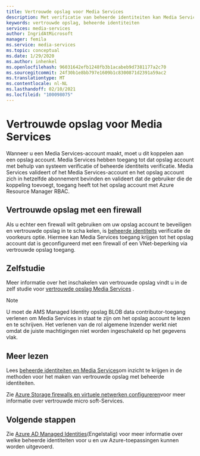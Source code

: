 ```yaml
---
title: Vertrouwde opslag voor Media Services
description: Met verificatie van beheerde identiteiten kan Media Services toegang krijgen tot het opslag account dat is geconfigureerd met een firewall of een VNet-beperking via vertrouwde opslag toegang.
keywords: vertrouwde opslag, beheerde identiteiten
services: media-services
author: IngridAtMicrosoft
manager: femila
ms.service: media-services
ms.topic: conceptual
ms.date: 1/29/2020
ms.author: inhenkel
ms.openlocfilehash: 96031642efb1248fb3b1acabeb9d7381177a2c70
ms.sourcegitcommit: 24f30b1e8bb797e1609b1c8300871d2391a59ac2
ms.translationtype: MT
ms.contentlocale: nl-NL
ms.lasthandoff: 02/10/2021
ms.locfileid: "100098075"
---
```

# <a name="trusted-storage-for-media-services"></a>Vertrouwde opslag voor Media Services

Wanneer u een Media Services-account maakt, moet u dit koppelen aan een opslag account. Media Services hebben toegang tot dat opslag account met behulp van systeem verificatie of beheerde identiteits verificatie. Media Services valideert of het Media Services-account en het opslag account zich in hetzelfde abonnement bevinden en valideert dat de gebruiker die de koppeling toevoegt, toegang heeft tot het opslag account met Azure Resource Manager RBAC.

## <a name="trusted-storage-with-a-firewall"></a>Vertrouwde opslag met een firewall

Als u echter een firewall wilt gebruiken om uw opslag account te beveiligen en vertrouwde opslag in te scha kelen, is [beheerde identiteits](concept-managed-identities.md) verificatie de voorkeurs optie. Hiermee kan Media Services toegang krijgen tot het opslag account dat is geconfigureerd met een firewall of een VNet-beperking via vertrouwde opslag toegang.

## <a name="tutorial"></a>Zelfstudie

Meer informatie over het inschakelen van vertrouwde opslag vindt u in de zelf studie voor [vertrouwde opslag Media Services](tutorial-trusted-storage-rest.md) .

> [!NOTE]
> U moet de AMS Managed Identity opslag BLOB data contributor-toegang verlenen om Media Services in staat te zijn om het opslag account te lezen en te schrijven.  Het verlenen van de rol algemene Inzender werkt niet omdat de juiste machtigingen niet worden ingeschakeld op het gegevens vlak.

## <a name="further-reading"></a>Meer lezen

Lees [beheerde identiteiten en Media Services](concept-managed-identities.md)om inzicht te krijgen in de methoden voor het maken van vertrouwde opslag met beheerde identiteiten.

Zie [Azure Storage firewalls en virtuele netwerken configureren](../../storage/common/storage-network-security.md#trusted-microsoft-services)voor meer informatie over vertrouwde micro soft-Services.

## <a name="next-steps"></a>Volgende stappen

Zie [Azure AD Managed Identities](../../active-directory/managed-identities-azure-resources/overview.md)(Engelstalig) voor meer informatie over welke beheerde identiteiten voor u en uw Azure-toepassingen kunnen worden uitgevoerd.
